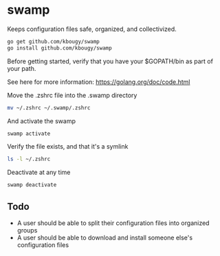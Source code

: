 # swamp
Keeps configuration files safe, organized, and collectivized.

```bash
go get github.com/kbougy/swamp
go install github.com/kbougy/swamp
```

Before getting started, verify that you have your $GOPATH/bin as part of your path.

See here for more information: https://golang.org/doc/code.html

Move the .zshrc file into the .swamp directory
```bash
mv ~/.zshrc ~/.swamp/.zshrc
```

And activate the swamp
```bash
swamp activate
```

Verify the file exists, and that it's a symlink
```bash
ls -l ~/.zshrc
```

Deactivate at any time
```bash
swamp deactivate
```


## Todo
* A user should be able to split their configuration files into organized groups
* A user should be able to download and install someone else's configuration files
